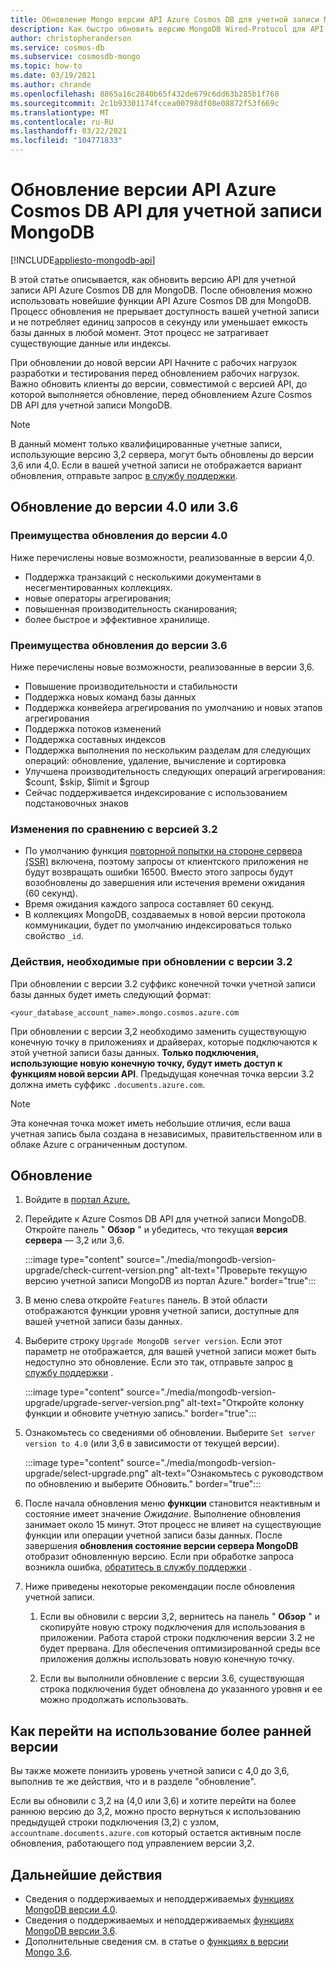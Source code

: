 ```yaml
---
title: Обновление Mongo версии API Azure Cosmos DB для учетной записи MongoDB
description: Как быстро обновить версию MongoDB Wired-Protocol для API существующей Azure Cosmos DB для учетных записей MongoDB
author: christopheranderson
ms.service: cosmos-db
ms.subservice: cosmosdb-mongo
ms.topic: how-to
ms.date: 03/19/2021
ms.author: chrande
ms.openlocfilehash: 8865a16c2840b65f432de679c6dd63b285b1f760
ms.sourcegitcommit: 2c1b93301174fccea00798df08e08872f53f669c
ms.translationtype: MT
ms.contentlocale: ru-RU
ms.lasthandoff: 03/22/2021
ms.locfileid: "104771833"
---
```

# <a name="upgrade-the-api-version-of-your-azure-cosmos-db-api-for-mongodb-account"></a>Обновление версии API Azure Cosmos DB API для учетной записи MongoDB
[!INCLUDE[appliesto-mongodb-api](includes/appliesto-mongodb-api.md)]

В этой статье описывается, как обновить версию API для учетной записи API Azure Cosmos DB для MongoDB. После обновления можно использовать новейшие функции API Azure Cosmos DB для MongoDB. Процесс обновления не прерывает доступность вашей учетной записи и не потребляет единиц запросов в секунду или уменьшает емкость базы данных в любой момент. Этот процесс не затрагивает существующие данные или индексы. 

При обновлении до новой версии API Начните с рабочих нагрузок разработки и тестирования перед обновлением рабочих нагрузок. Важно обновить клиенты до версии, совместимой с версией API, до которой выполняется обновление, перед обновлением Azure Cosmos DB API для учетной записи MongoDB.

>[!Note]
> В данный момент только квалифицированные учетные записи, использующие версию 3,2 сервера, могут быть обновлены до версии 3,6 или 4,0. Если в вашей учетной записи не отображается вариант обновления, отправьте запрос [в службу поддержки](https://portal.azure.com/?#blade/Microsoft_Azure_Support/HelpAndSupportBlade).

## <a name="upgrading-to-40-or-36"></a>Обновление до версии 4.0 или 3.6

### <a name="benefits-of-upgrading-to-version-40"></a>Преимущества обновления до версии 4.0

Ниже перечислены новые возможности, реализованные в версии 4,0.
- Поддержка транзакций с несколькими документами в несегментированных коллекциях.
- новые операторы агрегирования;
- повышенная производительность сканирования;
- более быстрое и эффективное хранилище.

### <a name="benefits-of-upgrading-to-version-36"></a>Преимущества обновления до версии 3.6

Ниже перечислены новые возможности, реализованные в версии 3,6.
- Повышение производительности и стабильности
- Поддержка новых команд базы данных
- Поддержка конвейера агрегирования по умолчанию и новых этапов агрегирования
- Поддержка потоков изменений
- Поддержка составных индексов
- Поддержка выполнения по нескольким разделам для следующих операций: обновление, удаление, вычисление и сортировка
- Улучшена производительность следующих операций агрегирования: $count, $skip, $limit и $group
- Сейчас поддерживается индексирование с использованием подстановочных знаков

### <a name="changes-from-version-32"></a>Изменения по сравнению с версией 3.2

- По умолчанию функция [повторной попытки на стороне сервера (SSR)](prevent-rate-limiting-errors.md) включена, поэтому запросы от клиентского приложения не будут возвращать ошибки 16500. Вместо этого запросы будут возобновлены до завершения или истечения времени ожидания (60 секунд).
- Время ожидания каждого запроса составляет 60 секунд.
- В коллекциях MongoDB, создаваемых в новой версии протокола коммуникации, будет по умолчанию индексироваться только свойство `_id`.

### <a name="action-required-when-upgrading-from-32"></a>Действия, необходимые при обновлении с версии 3.2

При обновлении с версии 3.2 суффикс конечной точки учетной записи базы данных будет иметь следующий формат:

```
<your_database_account_name>.mongo.cosmos.azure.com
```

При обновлении с версии 3,2 необходимо заменить существующую конечную точку в приложениях и драйверах, которые подключаются к этой учетной записи базы данных. **Только подключения, использующие новую конечную точку, будут иметь доступ к функциям новой версии API**. Предыдущая конечная точка версии 3.2 должна иметь суффикс `.documents.azure.com`.

>[!Note]
> Эта конечная точка может иметь небольшие отличия, если ваша учетная запись была создана в независимых, правительственном или в облаке Azure с ограниченным доступом.

## <a name="how-to-upgrade"></a>Обновление

1. Войдите в [портал Azure.](https://portal.azure.com/)

1. Перейдите к Azure Cosmos DB API для учетной записи MongoDB. Откройте панель " **Обзор** " и убедитесь, что текущая **версия сервера** — 3,2 или 3,6.

    :::image type="content" source="./media/mongodb-version-upgrade/check-current-version.png" alt-text="Проверьте текущую версию учетной записи MongoDB из портал Azure." border="true":::

1. В меню слева откройте `Features` панель. В этой области отображаются функции уровня учетной записи, доступные для вашей учетной записи базы данных.

1. Выберите строку `Upgrade MongoDB server version`. Если этот параметр не отображается, для вашей учетной записи может быть недоступно это обновление. Если это так, отправьте запрос [в службу поддержки](https://portal.azure.com/?#blade/Microsoft_Azure_Support/HelpAndSupportBlade) .

    :::image type="content" source="./media/mongodb-version-upgrade/upgrade-server-version.png" alt-text="Откройте колонку функции и обновите учетную запись." border="true":::

1. Ознакомьтесь со сведениями об обновлении. Выберите `Set server version to 4.0` (или 3,6 в зависимости от текущей версии).

    :::image type="content" source="./media/mongodb-version-upgrade/select-upgrade.png" alt-text="Ознакомьтесь с руководством по обновлению и выберите Обновить." border="true":::

1. После начала обновления меню **функции** становится неактивным и состояние имеет значение *Ожидание*. Выполнение обновления занимает около 15 минут. Этот процесс не влияет на существующие функции или операции учетной записи базы данных. После завершения **обновления состояние версии сервера MongoDB** отобразит обновленную версию. Если при обработке запроса возникла ошибка, [обратитесь в службу поддержки](https://azure.microsoft.com/en-us/support/create-ticket/) .

1. Ниже приведены некоторые рекомендации после обновления учетной записи.

    1. Если вы обновили с версии 3,2, вернитесь на панель " **Обзор** " и скопируйте новую строку подключения для использования в приложении. Работа старой строки подключения версии 3.2 не будет прервана. Для обеспечения оптимизированной среды все приложения должны использовать новую конечную точку.

    1. Если вы выполнили обновление с версии 3.6, существующая строка подключения будет обновлена до указанного уровня и ее можно продолжать использовать.

## <a name="how-to-downgrade"></a>Как перейти на использование более ранней версии

Вы также можете понизить уровень учетной записи с 4,0 до 3,6, выполнив те же действия, что и в разделе "обновление".

Если вы обновили с 3,2 на (4,0 или 3,6) и хотите перейти на более раннюю версию до 3,2, можно просто вернуться к использованию предыдущей строки подключения (3,2) с узлом, `accountname.documents.azure.com` который остается активным после обновления, работающего под управлением версии 3,2.

## <a name="next-steps"></a>Дальнейшие действия

- Сведения о поддерживаемых и неподдерживаемых [функциях MongoDB версии 4.0](mongodb-feature-support-40.md).
- Сведения о поддерживаемых и неподдерживаемых [функциях MongoDB версии 3.6](mongodb-feature-support-36.md).
- Дополнительные сведения см. в статье о [функциях в версии Mongo 3.6](https://devblogs.microsoft.com/cosmosdb/azure-cosmos-dbs-api-for-mongodb-now-supports-server-version-3-6/).
